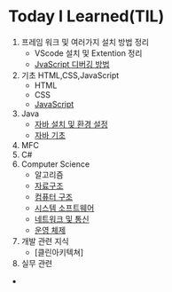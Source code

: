 # Today I Learned(TIL)
1. 프레임 워크 및 여러가지 설치 방법 정리
    * VScode 설치 및 Extention 정리
    * [JvaScript 디버깅 방법](./VSCode/JavaScrptDebuggin.md)
2. 기초 HTML,CSS,JavaScript
    * HTML
    * CSS
    * [JavaScript](./%EA%B8%B0%EC%B4%88%20HTML%2CCSS%2CJavaScript/JavaScript/JavaScript.md)
3. Java
    * [자바 설치 및 환경 설정](./Java/JavaSetting.md)
    * [자바 기초](./Java/JavaBasic.md)
4. MFC
5. C#
6. Computer Science
    * 알고리즘
    * [자료구조](./Computer%20Science/Data%20Structure/Data%20Structure.md)
    * [컴퓨터 구조](./Computer%20Science/Computer%20Architecture/Computer%20Architecture.md)
    * [시스템 소프트웨어](./Computer%20Science/System%20Softeware/SystemSoftware.md)
    * [네트워크 및 통신](./Computer%20Science/Network%20And%20Communication/NetWork.md)
    * [운영 체제](./Computer%20Science/Operating%20System/OperatingSystem.md)
7. 개발 관련 지식
    * [클린아키텍쳐]
9. 실무 관련
  * 
